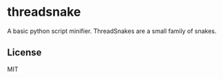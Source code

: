 # threadsnake

A basic python script minifier.
ThreadSnakes are a small family of snakes.

## License

MIT
